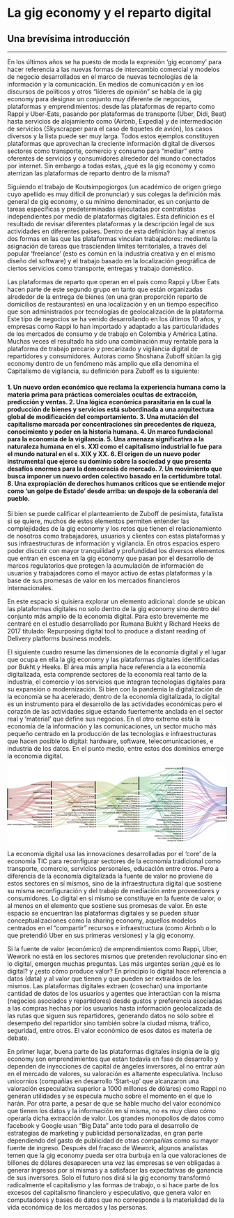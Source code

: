 # La gig economy y el reparto digital
## Una brevísima introducción

___

En los últimos años se ha puesto de moda la expresión ‘gig economy’ para hacer referencia a las nuevas formas de intercambio comercial y modelos de negocio desarrollados en el marco de nuevas tecnologías de la información y la comunicación. En medios de comunicación y en los discursos de políticos y otros “líderes de opinión” se habla de la gig economy para designar un conjunto muy diferente de negocios, plataformas y emprendimientos: desde las plataformas de reparto como Rappi y Uber-Eats, pasando por plataformas de transporte (Uber, Didi, Beat) hasta servicios de alojamiento como (Airbnb, Expedia) y de intermediación de servicios (Skyscrapper para el caso de tiquetes de avión), los casos diversos y la lista puede ser muy larga. Todos estos ejemplos constituyen plataformas que aprovechan la creciente información digital de diversos sectores como transporte, comercio y consumo para “mediar” entre oferentes de servicios y consumidores alrededor del mundo conectados por internet. Sin embargo a todas estas, ¿qué es la gig economy y como aterrizan las plataformas de reparto dentro de la misma?

Siguiendo el trabajo de Koutsimpogiorgos (un académico de origen griego cuyo apellido es muy difícil de pronunciar) y sus colegas la definición más general de gig economy, o su mínimo denominador, es un conjunto de tareas específicas y predeterminadas  ejecutadas por contratistas independientes por medio de plataformas digitales. Esta definición es el resultado de revisar diferentes plataformas y la descripción legal de sus actividades en diferentes países. Dentro de esta definición hay al menos dos formas en las que las plataformas vinculan trabajadores: mediante la asignación de tareas que trascienden límites territoriales, a través del popular ‘freelance’ (esto es común en la industria creativa y en el mismo diseño del software) y el trabajo basado en la localización geográfica de ciertos servicios como transporte, entregas y trabajo doméstico.

Las plataformas de reparto que operan en el país como Rappi y Uber Eats hacen parte de este segundo grupo en tanto que están organizadas alrededor de la entrega de bienes (en una gran proporción reparto de domicilios de restaurantes) en una localización y en un tiempo específico que son administrados por tecnologías de geolocalización de la plataforma. Este tipo de negocios se ha venido desarrollando en los últimos 10 años, y empresas como Rappi lo han importado y adaptado a las particularidades de los mercados de consumo y de trabajo en Colombia y América Latina. Muchas veces el resultado ha sido una combinación muy rentable para la plataforma de trabajo precario y precarizado y vigilancia digital de repartidores y consumidores. Autoras como Shoshana Zuboff sitúan la gig economy dentro de un fenómeno más amplio que ella denomina el Capitalismo de vigilancia, su definición para Zuboff es la siguiente:


#### 1. Un nuevo orden económico que reclama la experiencia humana como la materia prima para prácticas comerciales ocultas de extracción, predicción y ventas. 2. Una lógica económica parasitaria en la cual la producción de bienes y servicios está subordinada a una arquitectura global de modificación del comportamiento. 3. Una mutación del capitalismo marcada por concentraciones sin precedentes de riqueza, conocimiento y poder en la historia humana. 4. Un marco fundacional para la economía de la vigilancia. 5. Una amenaza significativa a la naturaleza humana en el s. XXI como el capitalismo industrial lo fue para el mundo natural en el s. XIX y XX. 6. El origen de un nuevo poder instrumental que ejerce su dominio sobre la sociedad y que presenta desafíos enormes para la democracia de mercado. 7. Un movimiento que busca imponer un nuevo orden colectivo basado en la certidumbre total. 8. Una expropiación de derechos humanos críticos que se entiende mejor como ‘un golpe de Estado’ desde arriba: un despojo de la soberanía del pueblo.

Si bien se puede calificar el planteamiento de Zuboff de pesimista, fatalista si se quiere, muchos de estos elementos permiten entender las complejidades de la gig economy y los retos que tienen el relacionamiento de nosotros como trabajadores, usuarios y clientes con estas plataformas y sus infraestructuras de información y vigilancia. En otros espacios espero poder discutir con mayor tranquilidad y profundidad los diversos elementos que entran en escena en la gig economy que pasan por el desarrollo de marcos regulatorios que protegen la acumulación de información de usuarios y trabajadores como el mayor activo de estas plataformas y la base de sus promesas de valor en los mercados financieros internacionales.

En este espacio sí quisiera explorar un elemento adicional: donde se ubican las plataformas digitales no solo dentro de la gig economy sino dentro del conjunto más amplio de la economía digital. Para esto brevemente me centraré en el estudio desarrollado por Rumana Bukht y Richard Heeks de 2017 titulado: Repurposing digital tool to produce a distant reading of Delivery platforms business models.

El siguiente cuadro resume las dimensiones de la economía digital y el lugar que ocupa en ella la gig economy y las plataformas digitales identificadas por Bukht y Heeks. El área más amplia hace referencia a la economía digitalizada, esta comprende sectores de la economía real tanto de la industria, el comercio y los servicios que integran tecnologías digitales para su expansión o modernización. Si bien con la pandemia la digitalización de la economía se ha acelerado, dentro de la economía digitalizada, lo digital es un instrumento para el desarrollo de las actividades económicas pero el corazón de las actividades sigue estando fuertemente anclada en el sector real y ‘material’ que define sus negocios. En el otro extremo está la economía de la información y las comunicaciones, un sector mucho más pequeño centrado en la producción de las tecnologías e infraestructuras que hacen posible lo digital: hardware, software, telecomunicaciones, e industria de los datos. En el punto medio, entre estos dos dominios emerge la economía digital.

![](https://github.com/ojmaldonadoc/CRISIS/blob/master/Visualizaciones/1992-1993.png)

La economía digital usa las innovaciones desarrolladas por el ‘core’ de la economía TIC para reconfigurar sectores de la economía tradicional como transporte, comercio, servicios personales, educación entre otros. Pero a diferencia de la economía digitalizada la fuente de valor no proviene de estos sectores en sí mismos, sino de la infraestructura digital que sostiene su misma reconfiguración y del trabajo de mediación entre proveedores y consumidores. Lo digital en sí mismo se constituye en la fuente de valor, o al menos en el elemento que sostiene sus promesas de valor. En este espacio se encuentran las plataformas digitales y se pueden situar conceptualizaciones como la sharing economy, aquellos modelos centrados en el “compartir” recursos e infraestructura (como Airbnb o lo que pretendió Uber en sus primeras versiones) y la gig economy.

Si la fuente de valor (económico) de emprendimientos como Rappi, Uber, Wework no está en los sectores mismos que pretenden revolucionar sino en lo digital, emergen muchas preguntas. Las más urgentes serían ¿qué es lo digital? y  ¿esto cómo produce valor? En principio lo digital hace referencia a datos (data) y al valor que tienen y que pueden ser extraídos de los mismos. Las plataformas digitales extraen (cosechan) una importante cantidad de datos de los usuarios y agentes que interactúan con la misma (negocios asociados y repartidores) desde gustos y preferencia asociadas a las compras hechas por los usuarios hasta información geolocalizada de las rutas que siguen sus repartidores, generando datos no sólo sobre el desempeño del repartidor sino también sobre la ciudad misma, tráfico, seguridad, entre otros. El valor económico de esos datos es materia de debate.

En primer lugar, buena parte de las plataformas digitales insignia de la gig economy son emprendimientos que están todavía en fase de desarrollo y dependen de inyecciones de capital de ángeles inversores, al no entrar aún en el mercado de valores, su valoración es altamente especulativa. Incluso unicornios (compañías en desarrollo ‘Start-up’ que alcanzaron una valoración especulativa superior a 1000 millones de dólares) como Rappi no generan utilidades y se especula mucho sobre el momento en el que lo harán. Por otra parte, a pesar de que se hable mucho del valor económico que tienen los datos y la información en sí misma, no es muy claro cómo operaría dicha extracción de valor. Los grandes monopolios de datos como facebook y Google usan “Big Data” ante todo para el desarrollo de estrategias de marketing y publicidad personalizadas, en gran parte dependiendo del gasto de publicidad de otras compañías como su mayor fuente de ingreso. Después del fracaso de Wework, algunos analistas temen que la gig economy pueda ser otra burbuja en la que valoraciones de billones de dólares desaparecen una vez las empresas se ven obligadas a generar ingresos por sí mismas y a satisfacer las expectativas de ganancia de sus inversores.  Solo el futuro nos dirá si la gig economy transformó radicalmente el capitalismo y las formas de trabajo, o si hace parte de los excesos del capitalismo financiero y especulativo, que genera valor en computadores y bases de datos que no corresponde a la materialidad de la vida económica de los mercados y las personas. 
